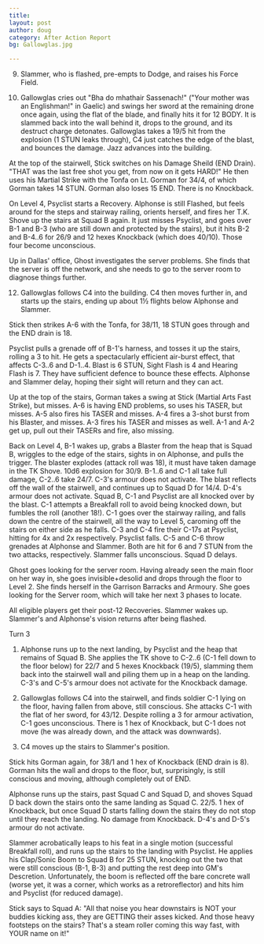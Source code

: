 ```yaml
---
title: 
layout: post
author: doug
category: After Action Report
bg: Gallowglas.jpg

---
```

9. Slammer, who is flashed, pre-empts to Dodge, and raises his Force Field.
<!--more-->

10. Gallowglas cries out "Bha do mhathair Sassenach!" ("Your mother was an Englishman!" in Gaelic) and swings her sword at the remaining drone once again, using the flat of the blade, and finally hits it for 12 BODY. It is slammed back into the wall behind it, drops to the ground, and its destruct charge detonates. Gallowglas takes a 19/5 hit from the explosion (1 STUN leaks through), C4 just catches the edge of the blast, and bounces the damage. Jazz advances into the building.

At the top of the stairwell, Stick switches on his Damage Sheild (END Drain). "THAT was the last free shot you get, from now on it gets HARD!" He then uses his Martial Strike with the Tonfa on Lt. Gorman for 34/4, of which Gorman takes 14 STUN. Gorman also loses 15 END. There is no Knockback.

On Level 4, Psyclist starts a Recovery. Alphonse is still Flashed, but feels around for the steps and stairway railing, orients herself, and fires her T.K. Shove up the stairs at Squad B again. It just misses Psyclist, and goes over B-1 and B-3 (who are still down and protected by the stairs), but it hits B-2 and B-4..6 for 26/9 and 12 hexes Knockback (which does 40/10). Those four become unconscious.

Up in Dallas' office, Ghost investigates the server problems. She finds that the server is off the network, and she needs to go to the server room to diagnose things further.

12. Gallowglas follows C4 into the building. C4 then moves further in, and starts up the stairs, ending up about 1½ flights below Alphonse and Slammer.

Stick then strikes A-6 with the Tonfa, for 38/11, 18 STUN goes through and the END drain is 18.

Psyclist pulls a grenade off of B-1's harness, and tosses it up the stairs, rolling a 3 to hit. He gets a spectacularly efficient air-burst effect, that affects C-3..6 and D-1..4. Blast is 6 STUN, Sight Flash is 4 and Hearing Flash is 7. They have sufficient defence to bounce these effects. Alphonse and Slammer delay, hoping their sight will return and they can act.

Up at the top of the stairs, Gorman takes a swing at Stick (Martial Arts Fast Strike), but misses. A-6 is having END problems, so uses his TASER, but misses. A-5 also fires his TASER and misses. A-4 fires a 3-shot burst from his Blaster, and misses. A-3 fires his TASER and misses as well. A-1 and A-2 get up, pull out their TASERs and fire, also missing.

Back on Level 4, B-1 wakes up, grabs a Blaster from the heap that is Squad B, wriggles to the edge of the stairs, sights in on Alphonse, and pulls the trigger. The blaster explodes (attack roll was 18), it must have taken damage in the TK Shove. 10d6 explosion for 30/9. B-1..6 and C-1 all take full damage, C-2..6 take 24/7. C-3's armour does not activate. The blast reflects off the wall of the stairwell, and continues up to Squad D for 14/4. D-4's armour does not activate. Squad B, C-1 and Psyclist are all knocked over by the blast. C-1 attempts a Breakfall roll to avoid being knocked down, but fumbles the roll (another 18!). C-1 goes over the stairway railing, and falls down the centre of the stairwell, all the way to Level 5, caroming off the stairs on either side as he falls. C-3 and C-4 fire their C-17s at Psyclist, hitting for 4x and 2x respectively. Psyclist falls. C-5 and C-6 throw grenades at Alphonse and Slammer. Both are hit for 6 and 7 STUN from the two attacks, respectively. Slammer falls unconscious. Squad D delays.

Ghost goes looking for the server room. Having already seen the main floor on her way in, she goes invisible+desolid and drops through the floor to Level 2. She finds herself in the Garrison Barracks and Armoury. She goes looking for the Server room, which will take her next 3 phases to locate.

All eligible players get their post-12 Recoveries. Slammer wakes up. Slammer's and Alphonse's vision returns after being flashed.

Turn 3

1. Alphonse runs up to the next landing, by Psyclist and the heap that remains of Squad B. She applies the TK shove to C-2..6 (C-1 fell down to the floor below) for 22/7 and 5 hexes Knockback (19/5), slamming them back into the stairwell wall and piling them up in a heap on the landing. C-3's and C-5's armour does not activate for the Knockback damage.

2. Gallowglas follows C4 into the stairwell, and finds soldier C-1 lying on the floor, having fallen from above, still conscious. She attacks C-1 with the flat of her sword, for 43/12. Despite rolling a 3 for armour activation, C-1 goes unconscious. There is 1 hex of Knockback, but C-1 does not move (he was already down, and the attack was downwards).

3. C4 moves up the stairs to Slammer's position.

Stick hits Gorman again, for 38/1 and 1 hex of Knockback (END drain is 8). Gorman hits the wall and drops to the floor, but, surprisingly, is still conscious and moving, although completely out of END.

Alphonse runs up the stairs, past Squad C and Squad D, and shoves Squad D back down the stairs onto the same landing as Squad C. 22/5. 1 hex of Knockback, but once Squad D starts falling down the stairs they do not stop until they reach the landing. No damage from Knockback. D-4's and D-5's armour do not activate.

Slammer acrobatically leaps to his feat in a single motion (successful Breakfall roll), and runs up the stairs to the landing with Psyclist. He applies his Clap/Sonic Boom to Squad B for 25 STUN, knocking out the two that were still conscious (B-1, B-3) and putting the rest deep into GM's Descretion. Unfortunately, the boom is reflected off the bare concrete wall (worse yet, it was a corner, which works as a retroreflector) and hits him and Psyclist (for reduced damage).

Stick says to Squad A: "All that noise you hear downstairs is NOT your buddies kicking ass, they are GETTING their asses kicked. And those heavy footsteps on the stairs? That's a steam roller coming this way fast, with YOUR name on it!"